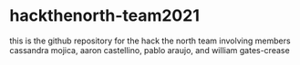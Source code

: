 # hackthenorth-team2021

this is the github repository for the hack the north team involving members cassandra mojica, aaron castellino, pablo araujo, and william gates-crease
